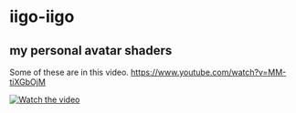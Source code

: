 # iigo-iigo

my personal avatar shaders
--------------------------

Some of these are in this video.
https://www.youtube.com/watch?v=MM-tiXGbOjM

[![Watch the video](https://img.youtube.com/vi/MM-tiXGbOjM/maxresdefault.jpg)](https://www.youtube.com/watch?v=MM-tiXGbOjM)
